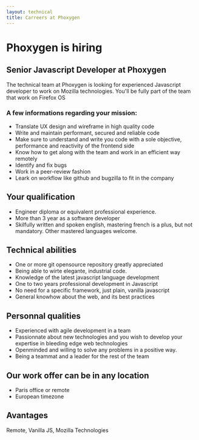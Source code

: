 ```yaml
---
layout: technical
title: Carreers at Phoxygen
---
```


# Phoxygen is hiring

## Senior Javascript Developer at Phoxygen

The technical team at Phoxygen is looking for experienced Javascript developer to work on Mozilla technologies. You'll be fully part of the team that work on Firefox OS

### A few informations regarding your mission:

- Translate UX design and wireframe in high quality code
- Write and maintain performant, secured and reliable code
- Make sure to understand and write you code with a sole objective, performance and reactivity of the frontend side
- Know how to get along with the team and work in an efficient way remotely
- Identify and fix bugs
- Work in a peer-review fashion
- Leark on workflow like github and bugzilla to fit in the company

## Your qualification

- Engineer diploma or equivalent professional experience.
- More than 3 year as a software developer
- Skilfully written and spoken english, mastering french is a plus, but not mandatory. Other mastered languages welcome.

## Technical abilities

- One or more git opensource repository greatly appreciated
- Being able to wirte elegante, industrial code.
- Knowledge of the latest javascript language development
- One to two years professional development in Javascript
- No need for a specific framework, just plain, vanilla javascript
- General knowhow about the web, and its best practices

## Personnal qualities

- Experienced with agile development in a team
- Passionnate about new technologies and you wish to develop your expertise in bleeding edge web technologies
- Openminded and willing to solve any problems in a positive way.
- Being a teammat and a leader for the rest of the team

## Our work offer can be in any location

- Paris office or remote
- European timezone

## Avantages

Remote, Vanilla JS, Mozilla Technologies

